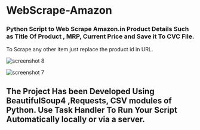 # WebScrape-Amazon


### Python Script to Web Scrape Amazon.in Product Details Such as Title Of Product , MRP, Current Price and Save it To CVC File.
To Scrape any other item just replace the product id in URL.

![screenshot 8](https://user-images.githubusercontent.com/42651995/44600132-fee44900-a7f5-11e8-89ac-b7802d1b0752.png)

![screenshot 7](https://user-images.githubusercontent.com/42651995/44599789-0a834000-a7f5-11e8-8a8d-44d5bbdecb67.png)

## The Project Has been Developed Using BeautifulSoup4 ,Requests, CSV modules of Python. Use Task Handler To Run Your Script Automatically locally or via a server.

